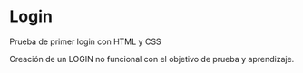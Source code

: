 # Login
Prueba de primer login con HTML y CSS

Creación de un LOGIN no funcional con el objetivo de prueba y aprendizaje.
